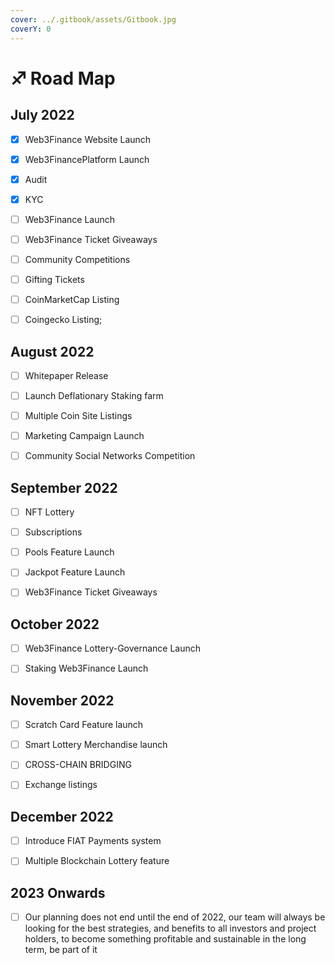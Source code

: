 ```yaml
---
cover: ../.gitbook/assets/Gitbook.jpg
coverY: 0
---
```


# ♐ Road Map



## July 2022

* [x] Web3Finance Website Launch
* [x] Web3FinancePlatform Launch
* [x] Audit
* [x] KYC
* [ ] Web3Finance Launch
* [ ] Web3Finance Ticket Giveaways
* [ ] Community Competitions
* [ ] Gifting Tickets
* [ ] CoinMarketCap Listing
* [ ] Coingecko Listing;



## August 2022

* [ ] Whitepaper Release
* [ ] Launch Deflationary Staking farm
* [ ] Multiple Coin Site Listings
* [ ] Marketing Campaign Launch
* [ ] Community Social Networks Competition



## September 2022

* [ ] NFT Lottery
* [ ] Subscriptions
* [ ] Pools Feature Launch
* [ ] Jackpot Feature Launch
* [ ] Web3Finance Ticket Giveaways



## October 2022

* [ ] Web3Finance Lottery-Governance Launch
* [ ] Staking Web3Finance Launch



## November 2022

* [ ] Scratch Card Feature launch
* [ ] Smart Lottery Merchandise launch
* [ ] CROSS-CHAIN BRIDGING
* [ ] Exchange listings



## December 2022

* [ ] Introduce FIAT Payments system
* [ ] Multiple Blockchain Lottery feature





## 2023 Onwards

* [ ] Our planning does not end until the end of 2022, our team will always be looking for the best strategies, and benefits to all investors and project holders, to become something profitable and sustainable in the long term, be part of it

